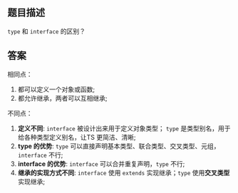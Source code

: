 ## 题目描述
`type` 和 `interface` 的区别？

## 答案

相同点：
1. 都可以定义一个对象或函数;
2. 都允许继承，两者可以互相继承;

不同点：
1. **定义不同**: `interface` 被设计出来用于定义对象类型；  `type` 是类型别名，用于给各种类型定义别名，让TS 更简洁、清晰;
2. **type 的优势**: `type` 可以直接声明基本类型、联合类型、交叉类型、元组，`interface` 不行;
3. **interface 的优势**: `interface` 可以合并重复声明，`type` 不行;
4. **继承的实现方式不同**: `interface` 使用 `extends` 实现继承；`type` 使用**交叉类型**实现继承;
